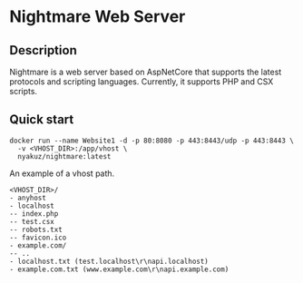 # Nightmare Web Server

## Description

Nightmare is a web server based on AspNetCore that supports the latest protocols and scripting languages. Currently, it supports PHP and CSX scripts.

## Quick start

```shell
docker run --name Website1 -d -p 80:8080 -p 443:8443/udp -p 443:8443 \
  -v <VHOST_DIR>:/app/vhost \
  nyakuz/nightmare:latest
```

An example of a vhost path.
```
<VHOST_DIR>/
- anyhost
- localhost
-- index.php
-- test.csx
-- robots.txt
-- favicon.ico
- example.com/
-- ..
- localhost.txt (test.localhost\r\napi.localhost)
- example.com.txt (www.example.com\r\napi.example.com)
```
